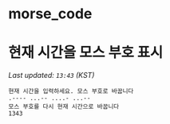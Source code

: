 # morse_code
# 현재 시간을 모스 부호 표시
<!-- MORSE_TIME_START -->
_Last updated: `13:43` (KST)_

```
현재 시간을 입력하세요. 모스 부호로 바꿉니다
.---- ...-- ....- ...--
모스 부호를 다시 현재 시간으로 바꿉니다
1343
```
<!-- MORSE_TIME_END -->
